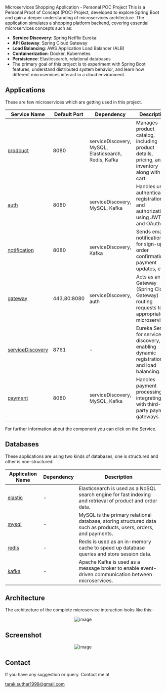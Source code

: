Microservices Shopping Application - Personal POC Project
This is a Personal Proof of Concept (POC) Project, developed to explore Spring Boot and gain a deeper understanding of microservices architecture. The application simulates a shopping platform backend, covering essential microservices concepts such as:

- **Service Discovery**: Spring Netflix Eureka  
- **API Gateway**: Spring Cloud Gateway  
- **Load Balancing**: AWS Application Load Balancer (ALB)  
- **Containerization**: Docker, Kubernetes  
- **Persistence**: Elasticsearch, relational databases 
- The primary goal of this project is to experiment with Spring Boot features, understand distributed system behavior, and learn how different microservices interact in a cloud environment.

## Applications

These are few microservices which are getting used in this project.

| **Service Name**                | **Default Port** | **Dependency**                                         | **Description**                                                                                       |
|---------------------------------|------------------|--------------------------------------------------------|-------------------------------------------------------------------------------------------------------|
| [prodcuct]()                    | 8080             | serviceDiscovery, MySQL, Elasticsearch, Redis, Kafka   | Manages product catalog, including product details, pricing, and inventory along with cart.           |
| [auth]()                        | 8080             | serviceDiscovery, MySQL, Kafka                         | Handles user authentication, registration, and authorization using JWT and OAuth2.                    |
| [notification]()                | 8080             | serviceDiscovery, Kafka                                | Sends email notifications for sign-up, order confirmations, payment updates, etc.                     |
| [gateway]()                     | 443,80:8080      | serviceDiscovery, auth                                 | Acts as an API Gateway (Spring Cloud Gateway) routing requests to appropriate microservices.          |
| [serviceDiscovery]()            | 8761             | -                                                      | Eureka Server for service discovery, enabling dynamic registration and load balancing.                |
| [payment]()                     | 8080             | serviceDiscovery, MySQL, Kafka                         | Handles payment processing, integrating with third-party payment gateways.                            |

For further information about the component you can click on the Service.

## Databases

These applications are using two kinds of databases, one is structured and other is non-structured.

| **Application Name** | **Dependency** | **Description**                                                                                                  |
|----------------------|----------------|------------------------------------------------------------------------------------------------------------------|
| [elastic]()          | -              | Elasticsearch is used as a NoSQL search engine for fast indexing and retrieval of product and order data.        |
| [mysql]()            | -              | MySQL is the primary relational database, storing structured data such as products, users, orders, and payments. |
| [redis]()            | -              | Redis is used as an in-memory cache to speed up database queries and store session data.                         |
| [kafka]()            | -              | Apache Kafka is used as a message broker to enable event-driven communication between microservices.             |

## Architecture

The architecture of the complete microservice interaction looks like this:-

<div align="center">
  <img src="" alt="image">
</div>

## Screenshot

<div align="center">
  <img src="" alt="image">
</div>

## Contact

If you have any suggestion or query. Contact me at

tarak.suthar1999@gmail.com
